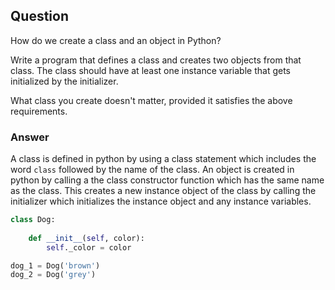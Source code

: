 ## Question 

How do we create a class and an object in Python?

Write a program that defines a class and creates two objects from that class. The class should have at least one instance variable that gets initialized by the initializer.

What class you create doesn't matter, provided it satisfies the above requirements.

### Answer

A class is defined in python by using a class statement which includes the word `class` followed by the name of the class. An object is created in python by calling a the class constructor function which has the same name as the class. This creates a new instance object of the class by calling the initializer which initializes the instance object and any instance variables.

```python
class Dog:
    
    def __init__(self, color):
        self._color = color

dog_1 = Dog('brown')
dog_2 = Dog('grey')
```

